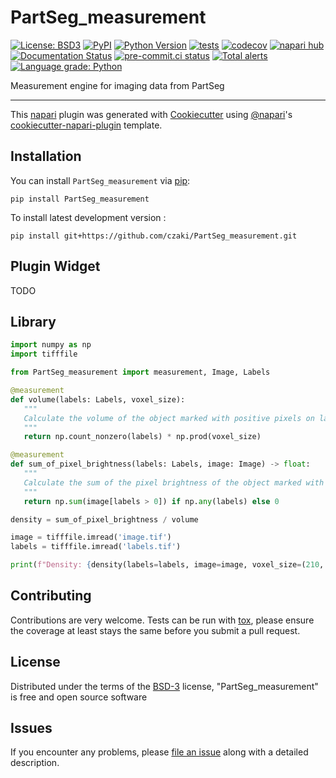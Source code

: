 # PartSeg_measurement

[![License: BSD3](https://img.shields.io/pypi/l/PartSeg_measurement.svg?color=green)](https://github.com/czaki/PartSeg_measurement/raw/main/LICENSE)
[![PyPI](https://img.shields.io/pypi/v/PartSeg_measurement.svg?color=green)](https://pypi.org/project/PartSeg_measurement)
[![Python Version](https://img.shields.io/pypi/pyversions/PartSeg_measurement.svg?color=green)](https://python.org)
[![tests](https://github.com/czaki/PartSeg_measurement/workflows/tests/badge.svg)](https://github.com/czaki/PartSeg_measurement/actions)
[![codecov](https://codecov.io/gh/czaki/PartSeg_measurement/branch/main/graph/badge.svg)](https://codecov.io/gh/czaki/PartSeg_measurement)
[![napari hub](https://img.shields.io/endpoint?url=https://api.napari-hub.org/shields/PartSeg_measurement)](https://napari-hub.org/plugins/PartSeg_measurement)
[![Documentation Status](https://readthedocs.org/projects/partseg-measurement/badge/?version=latest)](https://partseg-measurement.readthedocs.io/en/latest/?badge=latest)
[![pre-commit.ci status](https://results.pre-commit.ci/badge/github/Czaki/PartSeg_measurement/main.svg)](https://results.pre-commit.ci/latest/github/Czaki/PartSeg_measurement/main)
[![Total alerts](https://img.shields.io/lgtm/alerts/g/Czaki/PartSeg_measurement.svg?logo=lgtm&logoWidth=18)](https://lgtm.com/projects/g/Czaki/PartSeg_measurement/alerts/)
[![Language grade: Python](https://img.shields.io/lgtm/grade/python/g/Czaki/PartSeg_measurement.svg?logo=lgtm&logoWidth=18)](https://lgtm.com/projects/g/Czaki/PartSeg_measurement/context:python)

Measurement engine for imaging data from PartSeg

----------------------------------

This [napari] plugin was generated with [Cookiecutter] using [@napari]'s [cookiecutter-napari-plugin] template.

<!--
Don't miss the full getting started guide to set up your new package:
https://github.com/napari/cookiecutter-napari-plugin#getting-started

and review the napari docs for plugin developers:
https://napari.org/plugins/index.html
-->

## Installation

You can install `PartSeg_measurement` via [pip]:

    pip install PartSeg_measurement



To install latest development version :

    pip install git+https://github.com/czaki/PartSeg_measurement.git


## Plugin Widget

TODO

## Library

```python
import numpy as np
import tifffile

from PartSeg_measurement import measurement, Image, Labels

@measurement
def volume(labels: Labels, voxel_size):
   """
   Calculate the volume of the object marked with positive pixels on labels array.
   """
   return np.count_nonzero(labels) * np.prod(voxel_size)

@measurement
def sum_of_pixel_brightness(labels: Labels, image: Image) -> float:
   """
   Calculate the sum of the pixel brightness of the object marked with positive pixels on labels array.
   """
   return np.sum(image[labels > 0]) if np.any(labels) else 0

density = sum_of_pixel_brightness / volume

image = tifffile.imread('image.tif')
labels = tifffile.imread('labels.tif')

print(f"Density: {density(labels=labels, image=image, voxel_size=(210, 70, 70))}")

```

## Contributing

Contributions are very welcome. Tests can be run with [tox], please ensure
the coverage at least stays the same before you submit a pull request.

## License

Distributed under the terms of the [BSD-3] license,
"PartSeg_measurement" is free and open source software

## Issues

If you encounter any problems, please [file an issue] along with a detailed description.

[napari]: https://github.com/napari/napari
[Cookiecutter]: https://github.com/audreyr/cookiecutter
[@napari]: https://github.com/napari
[MIT]: http://opensource.org/licenses/MIT
[BSD-3]: http://opensource.org/licenses/BSD-3-Clause
[GNU GPL v3.0]: http://www.gnu.org/licenses/gpl-3.0.txt
[GNU LGPL v3.0]: http://www.gnu.org/licenses/lgpl-3.0.txt
[Apache Software License 2.0]: http://www.apache.org/licenses/LICENSE-2.0
[Mozilla Public License 2.0]: https://www.mozilla.org/media/MPL/2.0/index.txt
[cookiecutter-napari-plugin]: https://github.com/napari/cookiecutter-napari-plugin

[file an issue]: https://github.com/czaki/PartSeg_measurement/issues

[napari]: https://github.com/napari/napari
[tox]: https://tox.readthedocs.io/en/latest/
[pip]: https://pypi.org/project/pip/
[PyPI]: https://pypi.org/
